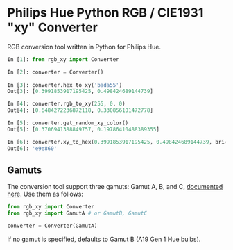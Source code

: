 # Philips Hue Python RGB / CIE1931 "xy" Converter

RGB conversion tool written in Python for Philips Hue.

```python
In [1]: from rgb_xy import Converter

In [2]: converter = Converter()
		
In [3]: converter.hex_to_xy('bada55')
Out[3]: [0.3991853917195425, 0.498424689144739]

In [4]: converter.rgb_to_xy(255, 0, 0)
Out[4]: [0.6484272236872118, 0.330856101472778]

In [5]: converter.get_random_xy_color()
Out[5]: [0.3706941388849757, 0.19786410488389355]

In [6]: converter.xy_to_hex(0.3991853917195425, 0.498424689144739, bri=0.8)
Out[6]: 'e9e860'
```

## Gamuts

The conversion tool support three gamuts: Gamut A, B, and C, [documented here](http://www.developers.meethue.com/documentation/supported-lights).  Use them as follows:

```python
from rgb_xy import Converter
from rgb_xy import GamutA # or GamutB, GamutC

converter = Converter(GamutA)
```

If no gamut is specified, defaults to Gamut B (A19 Gen 1 Hue bulbs).
